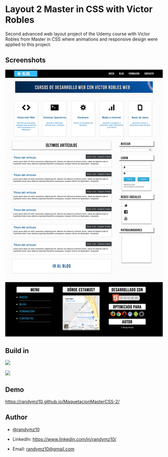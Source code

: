 # Layout 2 Master in CSS with Victor Robles

Second advanced web layout project of the Udemy course with Victor Robles from Master in CSS where animations and responsive design were applied to this project.

## Screenshots

![](https://github.com/randymz10/Master_CSS/blob/master/MaquetacionMasterCSS-2/img/index.jpg)


## Build in

![](https://img.shields.io/badge/HTML5-E34F26?style=for-the-badge&logo=html5&logoColor=white)

![](https://img.shields.io/badge/CSS3-1572B6?style=for-the-badge&logo=css3&logoColor=white)


## Demo

https://randymz10.github.io/MaquetacionMasterCSS-2/


## Author

- [@randymz10](https://github.com/randymz10)

- LinkedIn: https://www.linkedin.com/in/randymz10/

- Email: randymz10@gmail.com
